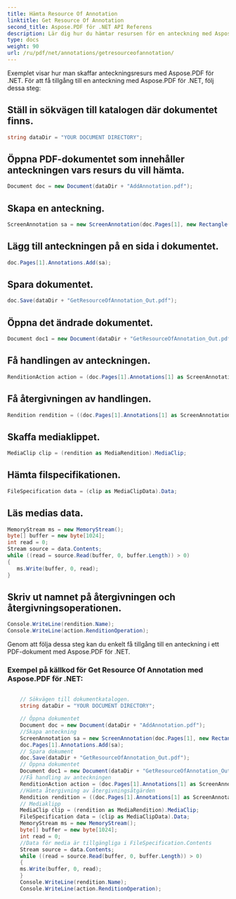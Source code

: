 ```yaml
---
title: Hämta Resource Of Annotation
linktitle: Get Resource Of Annotation
second_title: Aspose.PDF för .NET API Referens
description: Lär dig hur du hämtar resursen för en anteckning med Aspose.PDF för .NET med denna steg-för-steg-guide.
type: docs
weight: 90
url: /ru/pdf/net/annotations/getresourceofannotation/
---
```


Exemplet visar hur man skaffar anteckningsresurs med Aspose.PDF för .NET. För att få tillgång till en anteckning med Aspose.PDF för .NET, följ dessa steg:

## Ställ in sökvägen till katalogen där dokumentet finns.

```csharp
string dataDir = "YOUR DOCUMENT DIRECTORY";
```

## Öppna PDF-dokumentet som innehåller anteckningen vars resurs du vill hämta.

```csharp
Document doc = new Document(dataDir + "AddAnnotation.pdf");
```

## Skapa en anteckning.

```csharp
ScreenAnnotation sa = new ScreenAnnotation(doc.Pages[1], new Rectangle(100, 400, 300, 600), dataDir + "AddSwfFileAsAnnotation.swf");
```

## Lägg till anteckningen på en sida i dokumentet.

```csharp
doc.Pages[1].Annotations.Add(sa);
```

## Spara dokumentet.

```csharp
doc.Save(dataDir + "GetResourceOfAnnotation_Out.pdf");
```

## Öppna det ändrade dokumentet.

```csharp
Document doc1 = new Document(dataDir + "GetResourceOfAnnotation_Out.pdf");
```

## Få handlingen av anteckningen.

```csharp
RenditionAction action = (doc.Pages[1].Annotations[1] as ScreenAnnotation).Action as RenditionAction;
```

## Få återgivningen av handlingen.

```csharp
Rendition rendition = ((doc.Pages[1].Annotations[1] as ScreenAnnotation).Action as RenditionAction).Rendition;
```

## Skaffa mediaklippet.

```csharp
MediaClip clip = (rendition as MediaRendition).MediaClip;
```

## Hämta filspecifikationen.

```csharp
FileSpecification data = (clip as MediaClipData).Data;
```

## Läs medias data.

```csharp
MemoryStream ms = new MemoryStream();
byte[] buffer = new byte[1024];
int read = 0;
Stream source = data.Contents;
while ((read = source.Read(buffer, 0, buffer.Length)) > 0)
{
   ms.Write(buffer, 0, read);
}
```

## Skriv ut namnet på återgivningen och återgivningsoperationen.

```csharp
Console.WriteLine(rendition.Name);
Console.WriteLine(action.RenditionOperation);
```

Genom att följa dessa steg kan du enkelt få tillgång till en anteckning i ett PDF-dokument med Aspose.PDF för .NET.

### Exempel på källkod för Get Resource Of Annotation med Aspose.PDF för .NET:

```csharp

	// Sökvägen till dokumentkatalogen.
	string dataDir = "YOUR DOCUMENT DIRECTORY";

	// Öppna dokumentet
	Document doc = new Document(dataDir + "AddAnnotation.pdf");
	//Skapa anteckning
	ScreenAnnotation sa = new ScreenAnnotation(doc.Pages[1], new Rectangle(100, 400, 300, 600), dataDir + "AddSwfFileAsAnnotation.swf");
	doc.Pages[1].Annotations.Add(sa);
	// Spara dokument
	doc.Save(dataDir + "GetResourceOfAnnotation_Out.pdf");
	// Öppna dokumentet
	Document doc1 = new Document(dataDir + "GetResourceOfAnnotation_Out.pdf");
	//Få handling av anteckningen
	RenditionAction action = (doc.Pages[1].Annotations[1] as ScreenAnnotation).Action as RenditionAction;
	//Hämta återgivning av återgivningsåtgärden
	Rendition rendition = ((doc.Pages[1].Annotations[1] as ScreenAnnotation).Action as RenditionAction).Rendition;
	// Mediaklipp
	MediaClip clip = (rendition as MediaRendition).MediaClip;
	FileSpecification data = (clip as MediaClipData).Data;
	MemoryStream ms = new MemoryStream();
	byte[] buffer = new byte[1024];
	int read = 0;
	//Data för media är tillgängliga i FileSpecification.Contents
	Stream source = data.Contents;
	while ((read = source.Read(buffer, 0, buffer.Length)) > 0)
	{
	ms.Write(buffer, 0, read);
	}
	Console.WriteLine(rendition.Name);
	Console.WriteLine(action.RenditionOperation);

```